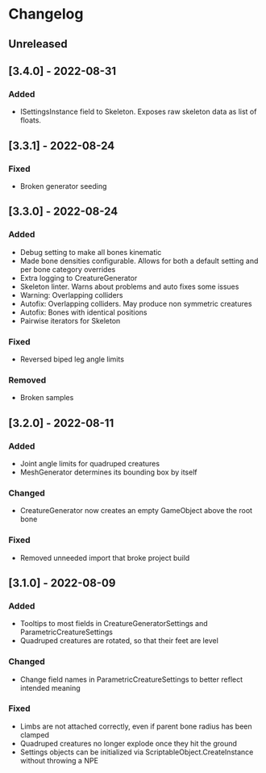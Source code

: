 ﻿# Changelog

## Unreleased

## [3.4.0] - 2022-08-31
### Added
- ISettingsInstance field to Skeleton. Exposes raw skeleton data as list of floats.

## [3.3.1] - 2022-08-24
### Fixed
- Broken generator seeding

## [3.3.0] - 2022-08-24
### Added
- Debug setting to make all bones kinematic
- Made bone densities configurable. Allows for both a default setting and per bone category overrides
- Extra logging to CreatureGenerator
- Skeleton linter. Warns about problems and auto fixes some issues
- Warning: Overlapping colliders
- Autofix: Overlapping colliders. May produce non symmetric creatures
- Autofix: Bones with identical positions
- Pairwise iterators for Skeleton

### Fixed
- Reversed biped leg angle limits

### Removed
- Broken samples

## [3.2.0] - 2022-08-11
### Added
- Joint angle limits for quadruped creatures
- MeshGenerator determines its bounding box by itself

### Changed
- CreatureGenerator now creates an empty GameObject above the root bone

### Fixed
- Removed unneeded import that broke project build

## [3.1.0] - 2022-08-09
### Added
- Tooltips to most fields in CreatureGeneratorSettings and ParametricCreatureSettings
- Quadruped creatures are rotated, so that their feet are level

### Changed
- Change field names in ParametricCreatureSettings to better reflect intended meaning

### Fixed
- Limbs are not attached correctly, even if parent bone radius has been clamped
- Quadruped creatures no longer explode once they hit the ground
- Settings objects can be initialized via ScriptableObject.CreateInstance without throwing a NPE